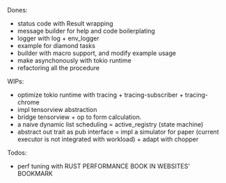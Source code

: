 Dones:
* status code with Result wrapping
* message builder for help and code boilerplating
* logger with log + env_logger
* example for diamond tasks
* builder with macro support, and modify example usage
* make asynchonously with tokio runtime
* refactoring all the procedure

WIPs:
* optimize tokio runtime with tracing + tracing-subscriber + tracing-chrome
* impl tensorview abstraction
* bridge tensorview + op to form calculation.
* a naive dynamic list scheduling = active_registry (state machine)
* abstract out trait as pub interface = impl a simulator for paper (current executor is not integrated with workload) + adapt with chopper

Todos:
* perf tuning with RUST PERFORMANCE BOOK IN WEBSITES' BOOKMARK
